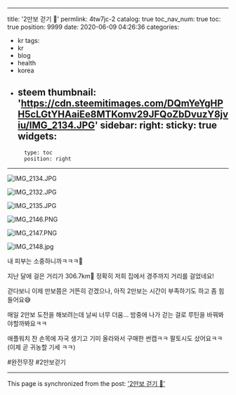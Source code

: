 
---
title: '2만보 걷기 👣'
permlink: 4tw7jc-2
catalog: true
toc_nav_num: true
toc: true
position: 9999
date: 2020-06-09 04:26:36
categories:
- kr
tags:
- kr
- blog
- health
- korea
- steem
thumbnail: 'https://cdn.steemitimages.com/DQmYeYgHPH5cLGtYHAaiEe8MTKomv29JFQoZbDvuzY8jviu/IMG_2134.JPG'
sidebar:
    right:
        sticky: true
widgets:
    -
        type: toc
        position: right
---


![IMG_2134.JPG](https://cdn.steemitimages.com/DQmYeYgHPH5cLGtYHAaiEe8MTKomv29JFQoZbDvuzY8jviu/IMG_2134.JPG)

![IMG_2132.JPG](https://cdn.steemitimages.com/DQmaJa34uaXk9fEJzKodA3ubcQi5vE4b2BTow4KBShVKAL4/IMG_2132.JPG)


![IMG_2135.JPG](https://cdn.steemitimages.com/DQmUnrAEuUFwPCy1AfZK3YFYiYugGGofLAtshpMjsYP4i4Q/IMG_2135.JPG)

![IMG_2146.PNG](https://cdn.steemitimages.com/DQmc9WCZKq6dZaBeX6wYvC7atVhifFxdzkvywu7UorDzEza/IMG_2146.PNG)

![IMG_2147.PNG](https://cdn.steemitimages.com/DQmXPqRaZw1RQUy2uk6LQRNKitj88oMxN2kit6G215c66wx/IMG_2147.PNG)

![IMG_2148.jpg](https://cdn.steemitimages.com/DQmUrYtvwjGcEVLpSbgz6imDYJYpaZ2Q5EWgcFZ1HRUjC2z/IMG_2148.jpg)


내 피부는 소중하니까ㅋㅋㅋ🤣

지난 달에 걸은 거리가 306.7km👣
정확히 저희 집에서 경주까지 거리를 걸었네요!

걷다보니 이제 만보쯤은 거뜬히 걷겠으나,
아직 2만보는 시간이 부족하기도 하고 좀 힘들어요😅

매일 2만보 도전을 해보려는데 날씨 너무 더움... 밤중에 나가 걷는 걸로 루틴을 바꿔봐야할까봐요ㅋㅋ

애플워치 찬 손목에 자국 생기고 기미 올라와서 구매한 썬캡ㅋㅋ 팔토시도 샀어요ㅋㅋ (이제 곧 귀농할 기세 ㅋㅋ)

#완전무장
#2만보걷기

- - -

This page is synchronized from the post: ['2만보 걷기 👣'](https://steemit.com/@loveecho/4tw7jc-2)
